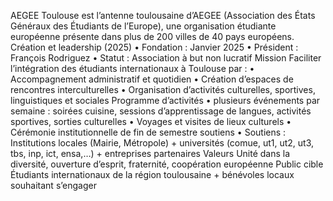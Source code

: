 AEGEE Toulouse est l’antenne toulousaine d’AEGEE (Association des États Généraux des Étudiants de l’Europe), une organisation étudiante européenne présente dans plus de 200 villes de 40 pays européens.
Création et leadership (2025)
	•	Fondation : Janvier 2025
	•	Président : François Rodriguez
	•	Statut : Association à but non lucratif
Mission
Faciliter l’intégration des étudiants internationaux à Toulouse par :
	•	Accompagnement administratif et quotidien
	•	Création d’espaces de rencontres interculturelles
	•	Organisation d’activités culturelles, sportives, linguistiques et sociales
Programme d’activités
	•	plusieurs événements par semaine : soirées cuisine, sessions d’apprentissage de langues, activités sportives, sorties culturelles
	•	Voyages et visites de lieux culturels
	•	Cérémonie institutionnelle de fin de semestre
soutiens
	•	Soutiens : Institutions locales (Mairie, Métropole) + universités (comue, ut1, ut2, ut3, tbs, inp, ict, ensa,…) + entreprises partenaires
Valeurs
Unité dans la diversité, ouverture d’esprit, fraternité, coopération européenne
Public cible
Étudiants internationaux de la région toulousaine + bénévoles locaux souhaitant s’engager